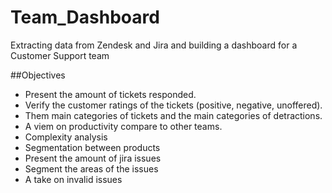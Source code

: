 # Team_Dashboard
Extracting data from Zendesk and Jira and building a dashboard for a Customer Support team

##Objectives
- Present the amount of tickets responded.
- Verify the customer ratings of the tickets (positive, negative, unoffered).
- Them main categories of tickets and the main categories of detractions.
- A viem on productivity compare to other teams.
- Complexity analysis
- Segmentation between products
- Present the amount of jira issues
- Segment the areas of the issues
- A take on invalid issues

